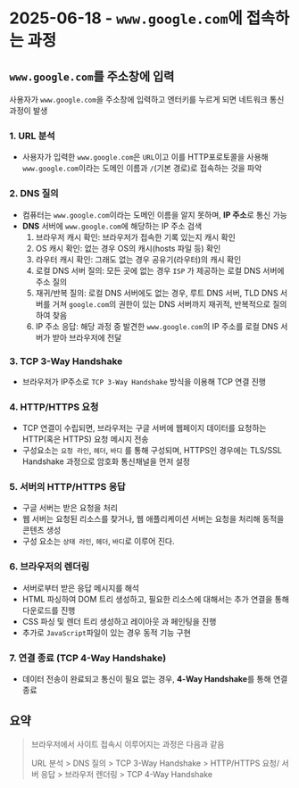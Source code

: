 # 2025-06-18 - `www.google.com`에 접속하는 과정

## `www.google.com`를 주소창에 입력

사용자가 `www.google.com`을 주소창에 입력하고 엔터키를 누르게 되면 네트워크 통신 과정이 발생

### 1. URL 분석

- 사용자가 입력한 `www.google.com`은 `URL`이고 이를 HTTP포로토콜을 사용해 `www.google.com`이라는 도메인 이름과 `/`(기본 경로)로 접속하는 것을 파악

### 2. DNS 질의

- 컴퓨터는 `www.google.com`이라는 도메인 이름을 알지 못하며, **IP 주소**로 통신 가능
- **DNS** 서버에 `www.google.com`에 해당하는 IP 주소 검색
    1. 브라우저 캐시 확인: 브라우저가 접속한 기록 있는지 캐시 확인
    2. OS 캐시 확인: 없는 경우 OS의 캐시(hosts 파일 등) 확인
    3. 라우터 캐시 확인: 그래도 없는 경우 공유기(라우터)의 캐시 확인
    4. 로컬 DNS 서버 질의: 모든 곳에 없는 경우 `ISP` 가 제공하는 로컬 DNS 서버에 주소 질의
    5. 재귀/반복 질의: 로컬 DNS 서버에도 없는 경우, 루트 DNS 서버, TLD DNS 서버를 거쳐 `google.com`의 권한이 있는 DNS 서버까지 재귀적, 반복적으로 질의하여 찾음
    6. IP 주소 응답: 해당 과정 중 발견한 `www.google.com`의 IP 주소를 로컬 DNS 서버가 받아 브라우저에 전달

### 3. TCP 3-Way Handshake

- 브라우저가 IP주소로 `TCP 3-Way Handshake` 방식을 이용해 TCP 연결 진행

### 4. HTTP/HTTPS 요청

- TCP 연결이 수립되면, 브라우저는 구글 서버에 웹페이지 데이터를 요청하는 HTTP(혹은 HTTPS) 요청 메시지 전송
- 구성요소는 `요청 라인`, `헤더`, `바디` 를 통해 구성되며, HTTPS인 경우에는 TLS/SSL Handshake 과정으로 암호화 통신채널을 먼저 설정

### 5. 서버의 HTTP/HTTPS 응답

- 구글 서버는 받은 요청을 처리
- 웹 서버는 요청된 리소스를 찾거나, 웹 애플리케이션 서버는 요청을 처리해 동적을 콘텐츠 생성
- 구성 요소는 `상태 라인`, `헤더`, `바디`로 이루어 진다.

### 6. 브라우저의 렌더링

- 서버로부터 받은 응답 메시지를 해석
- HTML 파싱하여 DOM 트리 생성하고, 필요한 리소스에 대해서는 추가 연결을 통해 다운로드를 진행
- CSS 파싱 및 렌더 트리 생성하고 레이아웃 과 페인팅을 진행
- 추가로 `JavaScript`파일이 있는 경우 동적 기능 구현

### 7. 연결 종료 (TCP 4-Way Handshake)

- 데이터 전송이 완료되고 통신이 필요 없는 경우, **4-Way Handshake**를 통해 연결 종료

## 요약

> 브라우저에서 사이트 접속시 이루어지는 과정은 다음과 같음
>
> URL 분석 > DNS 질의 > TCP 3-Way Handshake > HTTP/HTTPS 요청/ 서버 응답 > 브라우저 렌더링 > TCP 4-Way Handshake
